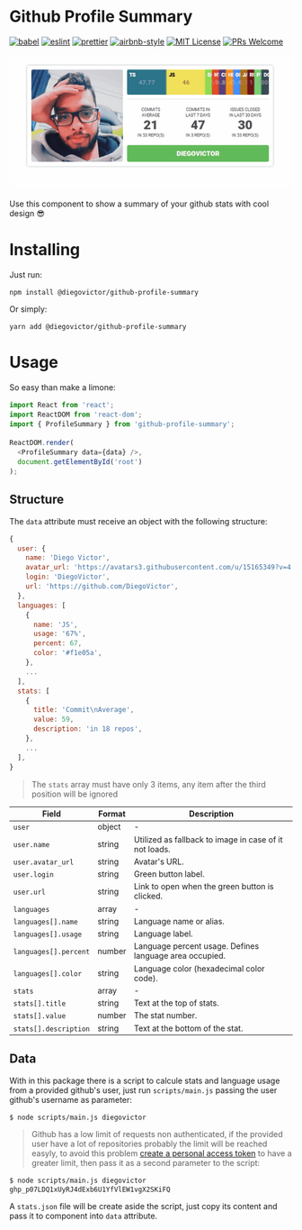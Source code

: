 # Github Profile Summary
[![babel](https://img.shields.io/badge/babel-7.14.6-F9DC3E?style=flat-square&logo=babel)](https://babeljs.io/)
[![eslint](https://img.shields.io/badge/eslint-8.12.0-4b32c3?style=flat-square&logo=eslint)](https://eslint.org/)
[![prettier](https://img.shields.io/badge/prettier-2.3.2-F7B93E?style=flat-square&logo=prettier)](https://prettier.io/)
[![airbnb-style](https://flat.badgen.net/badge/style-guide/airbnb/ff5a5f?icon=airbnb)](https://github.com/airbnb/javascript)
[![MIT License](https://img.shields.io/badge/license-MIT-green?style=flat-square)](https://raw.githubusercontent.com/DiegoVictor/github-profile-summary/master/LICENSE)
[![PRs Welcome](https://img.shields.io/badge/PRs-welcome-brightgreen.svg?style=flat-square)](http://makeapullrequest.com)<br>

![DiegoVictor](https://raw.githubusercontent.com/DiegoVictor/github-profile-summary/master/screenshots/demo.gif)

Use this component to show a summary of your github stats with cool design 😎

# Installing
Just run:
```
npm install @diegovictor/github-profile-summary
```
Or simply:
```
yarn add @diegovictor/github-profile-summary
```

# Usage
So easy than make a limone:
```js
import React from 'react';
import ReactDOM from 'react-dom';
import { ProfileSummary } from 'github-profile-summary';

ReactDOM.render(
  <ProfileSummary data={data} />,
  document.getElementById('root')
);
```

## Structure
The `data` attribute must receive an object with the following structure:
```js
{
  user: {
    name: 'Diego Victor',
    avatar_url: 'https://avatars3.githubusercontent.com/u/15165349?v=4',
    login: 'DiegoVictor',
    url: 'https://github.com/DiegoVictor',
  },
  languages: [
    {
      name: 'JS',
      usage: '67%',
      percent: 67,
      color: '#f1e05a',
    },
    ...
  ],
  stats: [
    {
      title: 'Commit\nAverage',
      value: 59,
      description: 'in 18 repos',
    },
    ...
  ],
}
```
> The `stats` array must have only 3 items, any item after the third position will be ignored

Field|Format|Description
---|---|---
`user`|object| -
`user.name`|string|Utilized as fallback to image in case of it not loads.
`user.avatar_url`|string|Avatar's URL.
`user.login`|string|Green button label.
`user.url`|string|Link to open when the green button is clicked.
`languages`|array| -
`languages[].name`|string|Language name or alias.
`languages[].usage`|string|Language label.
`languages[].percent`|number|Language percent usage. Defines language area occupied.
`languages[].color`|string|Language color (hexadecimal color code).
`stats`|array| -
`stats[].title`|string|Text at the top of stats.
`stats[].value`|number|The stat number.
`stats[].description`|string|Text at the bottom of the stat.

## Data
With in this package there is a script to calcule stats and language usage from a provided github's user, just run `scripts/main.js` passing the user github's username as parameter:
```shell
$ node scripts/main.js diegovictor
```
> Github has a low limit of requests non authenticated, if the provided user have a lot of repositories probably the limit will be reached easyly, to avoid this problem [create a personal access token](https://docs.github.com/pt/github/authenticating-to-github/keeping-your-account-and-data-secure/creating-a-personal-access-token) to have a greater limit, then pass it as a second parameter to the script:
```shell
$ node scripts/main.js diegovictor ghp_p07LDQ1xUyRJ4dExb6U1YfVlEW1vgX2SKiFQ
```
A `stats.json` file will be create aside the script, just copy its content and pass it to component into `data` attribute.
